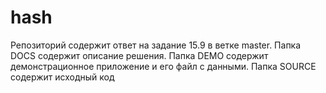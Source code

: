 # hash
Репозиторий содержит ответ на задание 15.9 в ветке master.
Папка DOCS содержит описание решения.
Папка DEMO содержит демонстрационное приложение и его файл с данными.
Папка SOURCE содержит исходный код
